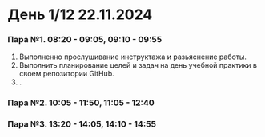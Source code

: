 # День 1/12 22.11.2024

### Пара №1. 08:20 - 09:05, 09:10 - 09:55
1. Выполненно прослушивание инструктажа и разьяснение работы.
2. Выполнить планирование целей и задач на день учебной практики в своем репозитории GitHub.
3. .
### Пара №2. 10:05 - 11:50, 11:05 - 12:40
### Пара №3. 13:20 - 14:05, 14:10 - 14:55
